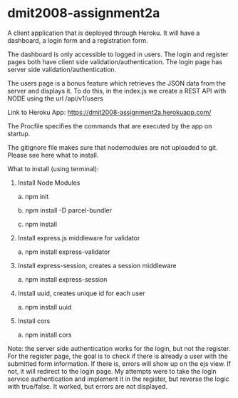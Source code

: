 # dmit2008-assignment2a
A client application that is deployed through Heroku. It will have a dashboard, a login form and a registration form.

The dashboard is only accessible to logged in users.
The login and register pages both have client side validation/authentication.
The login page has server side validation/authentication.

The users page is a bonus feature which retrieves the JSON data from the server and displays it. To do this, in the index.js we create a REST API with NODE using the url /api/v1/users


Link to Heroku App: https://dmit2008-assignment2a.herokuapp.com/

The Procfile specifies the commands that are executed by the app on startup.

The gitignore file makes sure that nodemodules are not uploaded to git. Please see here what to install.

What to install (using terminal):
1. Install Node Modules

    a. npm init

    b. npm install -D parcel-bundler

    c. npm install

2. Install express.js middleware for validator

    a. npm install express-validator

3. Install express-session, creates a session middleware

    a. npm install express-session

4. Install uuid, creates unique id for each user

    a. npm install uuid

5. Install cors

    a. npm install cors


Note: the server side authentication works for the login, but not the register. For the register page, the goal is to check if there is already a user with the submitted form information. If there is, errors will show up on the ejs view. If not, it will redirect to the login page.
My attempts were to take the login service authentication and implement it in the register, but reverse the logic with true/false.
It worked, but errors are not displayed. 